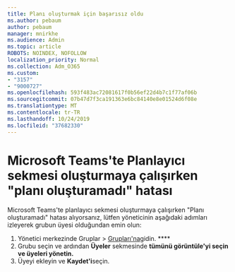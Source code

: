 ```yaml
---
title: Planı oluşturmak için başarısız oldu
ms.author: pebaum
author: pebaum
manager: mnirkhe
ms.audience: Admin
ms.topic: article
ROBOTS: NOINDEX, NOFOLLOW
localization_priority: Normal
ms.collection: Adm_O365
ms.custom:
- "3157"
- "9000727"
ms.openlocfilehash: 593f483ac72081617f0b56ef22d4b7c1f77af06b
ms.sourcegitcommit: 07b47d7f3ca191363e6bc84140e8e01524d6f08e
ms.translationtype: MT
ms.contentlocale: tr-TR
ms.lasthandoff: 10/24/2019
ms.locfileid: "37682330"
---
```

# <a name="failed-to-create-the-plan-error-when-trying-to-create-a-planner-tab-in-microsoft-teams"></a>Microsoft Teams'te Planlayıcı sekmesi oluşturmaya çalışırken "planı oluşturamadı" hatası

Microsoft Teams'te planlayıcı sekmesi oluşturmaya çalışırken "Planı oluşturamadı" hatası alıyorsanız, lütfen yöneticinin aşağıdaki adımları izleyerek grubun üyesi olduğundan emin olun:

1. Yönetici merkezinde Gruplar > [Grupları'na](https://admin.microsoft.com/Adminportal/Home?source=applauncher#/groups)gidin. **** 
2. Grubu seçin ve ardından **Üyeler** sekmesinde **tümünü görüntüle'yi seçin ve üyeleri yönetin.**
3. Üyeyi ekleyin ve **Kaydet'i**seçin.